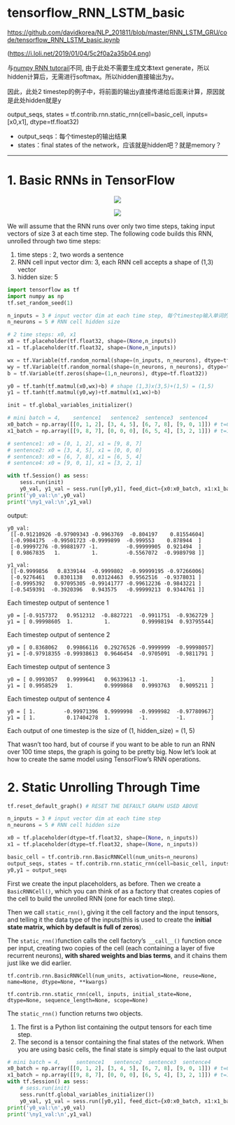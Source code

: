 
# tensorflow_RNN_LSTM_basic
https://github.com/davidkorea/NLP_201811/blob/master/RNN_LSTM_GRU/code/tensorflow_RNN_LSTM_basic.ipynb


(https://i.loli.net/2019/01/04/5c2f0a2a35b04.png)

与[numpy RNN tutorail](https://github.com/davidkorea/NLP_201811/blob/master/RNN_LSTM_GRU/code/numpy_kafka_sentence_generate_RNN.md)不同, 由于此处不需要生成文本text generate，所以hidden计算后，无需进行softmax。所以hidden直接输出为y。

因此，此处2 timestep的例子中，将前面的输出y直接传递给后面来计算，原因就是此处hidden就是y

output_seqs, states = tf.contrib.rnn.static_rnn(cell=basic_cell, inputs=[x0,x1], dtype=tf.float32)
  - output_seqs：每个timestep的输出结果
  - states：final states of the network，应该就是hidden吧？就是memory？


-----

# 1. Basic RNNs in TensorFlow


<p align="center">
    <img src="https://camo.githubusercontent.com/11597f39a693e699966f443bd2d15eb5bef45f87/68747470733a2f2f692e6c6f6c692e6e65742f323031382f31322f31382f356331383530623235353366632e706e67">
</p>

<p align="center">
    <img src="https://camo.githubusercontent.com/a7d62cc5a1d4412efc7153d13e7601d8881681d5/68747470733a2f2f692e6c6f6c692e6e65742f323031382f31322f31382f356331383466643135336637382e706e67">
</p>

We will assume that the RNN runs over only two time steps, taking input vectors of size 3 at each time step. The following code builds this RNN, unrolled through two time steps:

1. time steps : 2, two words a sentence
2. RNN cell input vector dim: 3, each RNN cell accepts a shape of (1,3) vector
3. hidden size: 5

```python
import tensorflow as tf
import numpy as np
tf.set_random_seed(1)
```

```python
n_inputs = 3 # input vector dim at each time step, 每个timestep输入单词的向量长度
n_neurons = 5 # RNN cell hidden size
```

```python
# 2 time steps: x0, x1
x0 = tf.placeholder(tf.float32, shape=(None,n_inputs))
x1 = tf.placeholder(tf.float32, shape=(None,n_inputs))
```

```python
wx = tf.Variable(tf.random_normal(shape=(n_inputs, n_neurons), dtype=tf.float32))
wy = tf.Variable(tf.random_normal(shape=(n_neurons, n_neurons), dtype=tf.float32))
b = tf.Variable(tf.zeros(shape=(1,n_neurons), dtype=tf.float32))

y0 = tf.tanh(tf.matmul(x0,wx)+b) # shape (1,3)x(3,5)+(1,5) = (1,5)
y1 = tf.tanh(tf.matmul(y0,wy)+tf.matmul(x1,wx)+b)

init = tf.global_variables_initializer()
```

```python
# mini batch = 4,    sentence1   sentence2  sentence3  sentence4
x0_batch = np.array([[0, 1, 2], [3, 4, 5], [6, 7, 8], [9, 0, 1]]) # t=0
x1_batch = np.array([[9, 8, 7], [0, 0, 0], [6, 5, 4], [3, 2, 1]]) # t=1

# sentence1: x0 = [0, 1, 2], x1 = [9, 8, 7]
# sentence2: x0 = [3, 4, 5], x1 = [0, 0, 0]
# sentence3: x0 = [6, 7, 8], x1 = [6, 5, 4]
# sentence4: x0 = [9, 0, 1], x1 = [3, 2, 1]
```
```python
with tf.Session() as sess:
    sess.run(init)
    y0_val, y1_val = sess.run([y0,y1], feed_dict={x0:x0_batch, x1:x1_batch})
print('y0_val:\n',y0_val)
print('\ny1_val:\n',y1_val)
```

output:
```
y0_val:
 [[-0.91210926 -0.97909343 -0.9963769  -0.804197    0.81554604]
 [-0.9984175  -0.99501723 -0.9999899  -0.999553    0.878944  ]
 [-0.99997276 -0.99881977 -1.         -0.99999905  0.921494  ]
 [ 0.9867835   1.          1.         -0.5567072  -0.9989798 ]]

y1_val:
 [[-0.9999856   0.8339144  -0.9999802  -0.99999195 -0.97266006]
 [-0.9276461   0.8301138   0.03124463  0.9562516  -0.9378031 ]
 [-0.9995392   0.97095305 -0.99141777 -0.99612236 -0.9843221 ]
 [-0.5459391  -0.3920396   0.943575   -0.99999213  0.9344761 ]]
```


Each timestep output of sentence 1
```
y0 = [-0.9157372   0.9512312  -0.8827221  -0.9911751  -0.9362729 ]
y1 = [ 0.99998605  1.          1.          0.99998194  0.93795544]
```
Each timestep output of sentence 2
```
y0 = [ 0.8368062   0.99866116  0.29276526 -0.9999999  -0.99998057]
y1 = [-0.97918355 -0.99938613  0.9646454  -0.9705091  -0.9811791 ]
```
Each timestep output of sentence 3
```
y0 = [ 0.9993057   0.9999641   0.96339613 -1.         -1.        ]
y1 = [ 0.9958529   1.          0.9999868   0.9993763   0.9095211 ]
```

Each timestep output of sentence 4
```
y0 = [ 1.         -0.99971396  0.9999998  -0.9999982  -0.97780967]
y1 = [ 1.          0.17404278  1.         -1.         -1.        ]
```

Each output of one timestep is the size of (1, hidden_size) = (1, 5)

That wasn’t too hard, but of course if you want to be able to run an RNN over 100 time steps, the graph is going to be pretty big. Now let’s look at how to create the same model using TensorFlow’s RNN operations.


# 2. Static Unrolling Through Time

```python
tf.reset_default_graph() # RESET THE DEFAULT GRAPH USED ABOVE

n_inputs = 3 # input vector dim at each time step 
n_neurons = 5 # RNN cell hidden size

x0 = tf.placeholder(dtype=tf.float32, shape=(None, n_inputs))
x1 = tf.placeholder(dtype=tf.float32, shape=(None, n_inputs))

basic_cell = tf.contrib.rnn.BasicRNNCell(num_units=n_neurons)
output_seqs, states = tf.contrib.rnn.static_rnn(cell=basic_cell, inputs=[x0,x1], dtype=tf.float32)
y0,y1 = output_seqs
```

First we create the input placeholders, as before. Then we create a ```BasicRNNCell()```, which you can think
of as a factory that creates copies of the cell to build the unrolled RNN (one for each time step). 

Then we call ```static_rnn()```, giving it the cell factory and the input tensors, and telling it the data type of the inputs(this is used to create the **initial state matrix, which by default is full of zeros**). 

The ```static_rnn()```function calls the cell factory’s``` __call__()``` function once per input, creating two copies of the cell (each containing a layer of five recurrent neurons), **with shared weights and bias terms**, and it chains them just like we did earlier. 

```tf.contrib.rnn.BasicRNNCell(num_units, activation=None, reuse=None, name=None, dtype=None, **kwargs)```

```tf.contrib.rnn.static_rnn(cell, inputs, initial_state=None, dtype=None, sequence_length=None, scope=None)```

The ```static_rnn()``` function returns two objects. 
1. The first is a Python list containing the output tensors for each time step. 
2. The second is a tensor containing the final states of the network. When you are using basic cells, the final state is simply equal to the last output


```python
# mini batch = 4,     sentence1   sentence2  sentence3  sentence4
x0_batch = np.array([[0, 1, 2], [3, 4, 5], [6, 7, 8], [9, 0, 1]]) # t=0
x1_batch = np.array([[9, 8, 7], [0, 0, 0], [6, 5, 4], [3, 2, 1]]) # t=1
with tf.Session() as sess:
    # sess.run(init)
    sess.run(tf.global_variables_initializer())
    y0_val, y1_val = sess.run([y0,y1], feed_dict={x0:x0_batch, x1:x1_batch})
print('y0_val:\n',y0_val)
print('\ny1_val:\n',y1_val)
```















